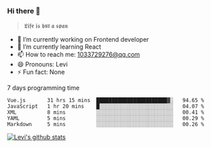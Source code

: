 ### Hi there 👋

> 𝕷𝖎𝖋𝖊 𝖎𝖘 𝖇𝖚𝖙 𝖆 𝖘𝖕𝖆𝖓

- 🔭 I’m currently working on Frontend developer
- 🌱 I’m currently learning React
- 📫 How to reach me: 1033729276@qq.com
- 😄 Pronouns: Levi
- ⚡ Fun fact: None


7 days programming time



<!--START_SECTION:waka-->
```text
Vue.js       31 hrs 15 mins  ███████████████████████▓░   94.65 % 
JavaScript   1 hr 20 mins    █░░░░░░░░░░░░░░░░░░░░░░░░   04.07 % 
XML          8 mins          ░░░░░░░░░░░░░░░░░░░░░░░░░   00.41 % 
YAML         5 mins          ░░░░░░░░░░░░░░░░░░░░░░░░░   00.29 % 
Markdown     5 mins          ░░░░░░░░░░░░░░░░░░░░░░░░░   00.26 % 
```
<!--END_SECTION:waka-->


[![Levi's github stats](https://github-readme-stats.vercel.app/api?username=chaossssss)](https://github.com/anuraghazra/github-readme-stats)
